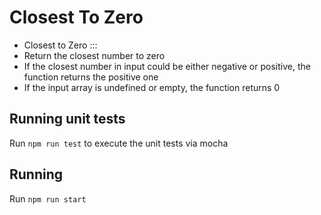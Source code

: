 # Closest To Zero

 * Closest to Zero :::
 * Return the closest number to zero
 * If the closest number in input could be either negative or positive, the function returns the positive one
 * If the input array is undefined or empty, the function returns 0

## Running unit tests

Run `npm run test` to execute the unit tests via mocha

## Running 

Run `npm run start` 